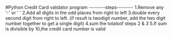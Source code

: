 #Python Credit Card validator program
--------steps--------
1.Remove any '-' or ' '
2.Add all digits in the odd places from right to left
3.double every second digit from right to left.
(if result is twodigit number,
add the two digit number together to get a single digit)
4.sum the totalsof steps 2 & 3
5.If sum is divisible by 10,the credit card number is valid